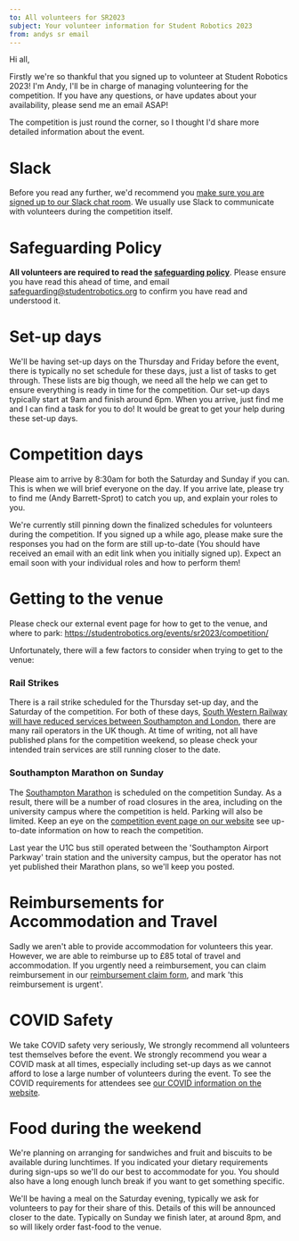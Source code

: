 ```yaml
---
to: All volunteers for SR2023
subject: Your volunteer information for Student Robotics 2023
from: andys sr email
---
```


Hi all,

Firstly we're so thankful that you signed up to volunteer at Student Robotics 2023! I'm Andy, I'll be in charge of managing volunteering for the competition. If you have any questions, or have updates about your availability, please send me an email ASAP!

The competition is just round the corner, so I thought I'd share more detailed information about the event.

# Slack
Before you read any further, we'd recommend you [make sure you are signed up to our Slack chat room](https://goo.gl/forms/Maq41MHF8CYSRVn83). We usually use Slack to communicate with volunteers during the competition itself.

# Safeguarding Policy
**All volunteers are required to read the [safeguarding policy](https://opsmanual.studentrobotics.org/about-the-charity/safeguarding)**. Please ensure you have read this ahead of time, and email safeguarding@studentrobotics.org to confirm you have read and understood it.

# Set-up days
We'll be having set-up days on the Thursday and Friday before the event, there is typically no set schedule for these days, just a list of tasks to get through. These lists are big though, we need all the help we can get to ensure everything is ready in time for the competition. Our set-up days typically start at 9am and finish around 6pm. When you arrive, just find me and I can find a task for you to do! It would be great to get your help during these set-up days.

# Competition days
Please aim to arrive by 8:30am for both the Saturday and Sunday if you can. This is when we will brief everyone on the day. If you arrive late, please try to find me (Andy Barrett-Sprot) to catch you up, and explain your roles to you.

We're currently still pinning down the finalized schedules for volunteers during the competition. If you signed up a while ago, please make sure the responses you had on the form are still up-to-date (You should have received an email with an edit link when you initially signed up). Expect an email soon with your individual roles and how to perform them!

# Getting to the venue
Please check our external event page for how to get to the venue, and where to park: https://studentrobotics.org/events/sr2023/competition/

Unfortunately, there will a few factors to consider when trying to get to the venue:

### Rail Strikes
There is a rail strike scheduled for the Thursday set-up day, and the Saturday of the competition. For both of these days, [South Western Railway will have reduced services between Southampton and London](https://www.southwesternrailway.com/plan-my-journey/industrial-action), there are many rail operators in the UK though. At time of writing, not all have published plans for the competition weekend, so please check your intended train services are still running closer to the date.

### Southampton Marathon on Sunday
The [Southampton Marathon](https://www.southamptonmarathon.co.uk/residents-info) is scheduled on the competition Sunday. As a result, there will be a number of road closures in the area, including on the university campus where the competition is held. Parking will also be limited. Keep an eye on the [competition event page on our website](https://studentrobotics.org/events/sr2023/competition/) see up-to-date information on how to reach the competition. 

Last year the U1C bus still operated between the 'Southampton Airport Parkway' train station and the university campus, but the operator has not yet published their Marathon plans, so we'll keep you posted.

# Reimbursements for Accommodation and Travel 
Sadly we aren't able to provide accommodation for volunteers this year. However, we are able to reimburse up to £85 total of travel and accommodation. If you urgently need a reimbursement, you can claim reimbursement in our [reimbursement claim form](https://forms.gle/ATV3UeS9Sbd2ynhv8), and mark 'this reimbursement is urgent'.

# COVID Safety
We take COVID safety very seriously, We strongly recommend all volunteers test themselves before the event. We strongly recommend you wear a COVID mask at all times, especially including set-up days as we cannot afford to lose a large number of volunteers during the event. To see the COVID requirements for attendees see [our COVID information on the website](https://studentrobotics.org/covid-19/).

# Food during the weekend
We're planning on arranging for sandwiches and fruit and biscuits to be available during lunchtimes. If you indicated your dietary requirements during sign-ups so we'll do our best to accommodate for you. You should also have a long enough lunch break if you want to get something specific.

We'll be having a meal on the Saturday evening, typically we ask for volunteers to pay for their share of this. Details of this will be announced closer to the date. Typically on Sunday we finish later, at around 8pm, and so will likely order fast-food to the venue.
